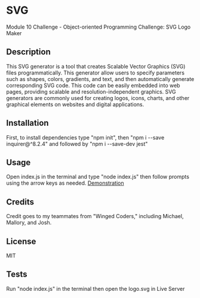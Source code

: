 # SVG
Module 10 Challenge - Object-oriented Programming Challenge: SVG Logo Maker

## Description
This SVG generator is a tool that creates Scalable Vector Graphics (SVG) files programmatically. This generator allow users to specify parameters such as shapes, colors, gradients, and text, and then automatically generate corresponding SVG code. This code can be easily embedded into web pages, providing scalable and resolution-independent graphics. SVG generators are commonly used for creating logos, icons, charts, and other graphical elements on websites and digital applications.

## Installation
First, to install dependencies type "npm init", then "npm i --save inquirer@^8.2.4" and followed by "npm i --save-dev jest"

## Usage
Open index.js in the terminal and type "node index.js" then follow prompts using the arrow keys as needed.
[Demonstration](./Test%20Fail%20Test%20Pass%20Create%20SVG.mp4)

## Credits
Credit goes to my teammates from "Winged Coders," including Michael, Mallory, and Josh.

## License
MIT

## Tests
Run "node index.js" in the terminal then open the logo.svg in Live Server